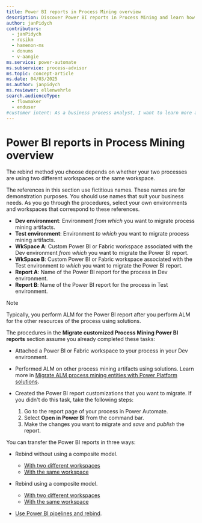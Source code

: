 ```yaml
---
title: Power BI reports in Process Mining overview
description: Discover Power BI reports in Process Mining and learn how to get started migrating customized Process Mining Power BI reports.
author: janPidych
contributors:
  - janPidych
  - rosikm
  - hamenon-ms
  - donums
  - v-aangie  
ms.service: power-automate
ms.subservice: process-advisor
ms.topic: concept-article
ms.date: 04/03/2025
ms.author: janpidych
ms.reviewer: ellenwehrle
search.audienceType: 
  - flowmaker
  - enduser
#customer intent: As a business process analyst, I want to learn more about Power BI reports in Process Mining, so I can create them to identify improvement opportunities in my organization's current processes.
---
```


# Power BI reports in Process Mining overview

The rebind method you choose depends on whether your two processes are using two different workspaces or the same workspace.

The references in this section use fictitious names. These names are for demonstration purposes. You should use names that suit your business needs. As you go through the procedures, select your own environments and workspaces that correspond to these references.

- **Dev environment**: Environment *from which* you want to migrate process mining artifacts.
- **Test environment**: Environment *to which* you want to migrate process mining artifacts.
- **WkSpace A**: Custom Power BI or Fabric workspace associated with the Dev environment *from which* you want to migrate the Power BI report.
- **WkSpace B**: Custom Power BI or Fabric workspace associated with the Test environment *to which* you want to migrate the Power BI report.
- **Report A**: Name of the Power BI report for the process in Dev environment.
- **Report B**: Name of the Power BI report for the process in Test environment.

> [!NOTE]
> Typically, you perform ALM for the Power BI report after you perform ALM for the other resources of the process using solutions.

The procedures in the **Migrate customized Process Mining Power BI reports** section assume you already completed these tasks:

- Attached a Power BI or Fabric workspace to your process in your Dev environment.
- Performed ALM on other process mining artifacts using solutions. Learn more in [Migrate ALM process mining entities with Power Platform solutions](process-mining-alm-entities-solutions.md).
- Created the Power BI report customizations that you want to migrate. If you didn't do this task, take the following steps:

  1. Go to the report page of your process in Power Automate.
  1. Select **Open in Power BI** from the command bar.
  1. Make the changes you want to migrate and *save* and *publish* the report.

You can transfer the Power BI reports in three ways:

- Rebind without using a composite model.

  - [With two different workspaces](process-mining-alm-rebind-without-comp-diff-wkspace.md)
  - [With the same workspace](process-mining-alm-rebind-without-comp-same-wkspace.md)
  
- Rebind using a composite model.
  - [With two different workspaces](process-mining-alm-rebind-with-comp-diff-wkspace.md)
  - [With the same workspace](process-mining-alm-rebind-with-comp-same-wkspace.md)
  
- [Use Power BI pipelines and rebind](process-mining-alm-migrate-using-pbi-pipelines-and-rebinding.md).
